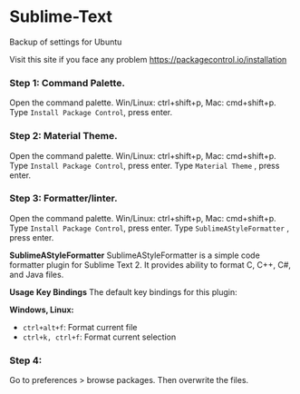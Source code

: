 # Sublime-Text
Backup of settings for Ubuntu

Visit this site if you face any problem
https://packagecontrol.io/installation



### Step 1: Command Palette.
Open the command palette.
Win/Linux: ctrl+shift+p, Mac: cmd+shift+p.
Type `Install Package Control`, press enter.

### Step 2: Material Theme.
Open the command palette.
Win/Linux: ctrl+shift+p, Mac: cmd+shift+p.
Type `Install Package Control`, press enter.
Type `Material Theme` , press enter.

### Step 3: Formatter/linter.
Open the command palette.
Win/Linux: ctrl+shift+p, Mac: cmd+shift+p.
Type `Install Package Control`, press enter.
Type `SublimeAStyleFormatter` , press enter.

**SublimeAStyleFormatter**
SublimeAStyleFormatter is a simple code formatter plugin for Sublime Text 2.
It provides ability to format C, C++, C#, and Java files.

  **Usage**
  **Key Bindings**
  The default key bindings for this plugin:

  **Windows, Linux:**
  + `ctrl+alt+f`: Format current file
  + `ctrl+k, ctrl+f`: Format current selection


### Step 4:
Go to preferences >  browse packages.
Then overwrite the files.
